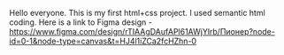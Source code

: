 Hello everyone. This is my first html+css project.
I used semantic html coding.
Here is a link to Figma design - 
https://www.figma.com/design/rTIAAgDAufAPl61AWjYlrb/Пионер?node-id=0-1&node-type=canvas&t=HJ4l1iZCa2fcHZhn-0
